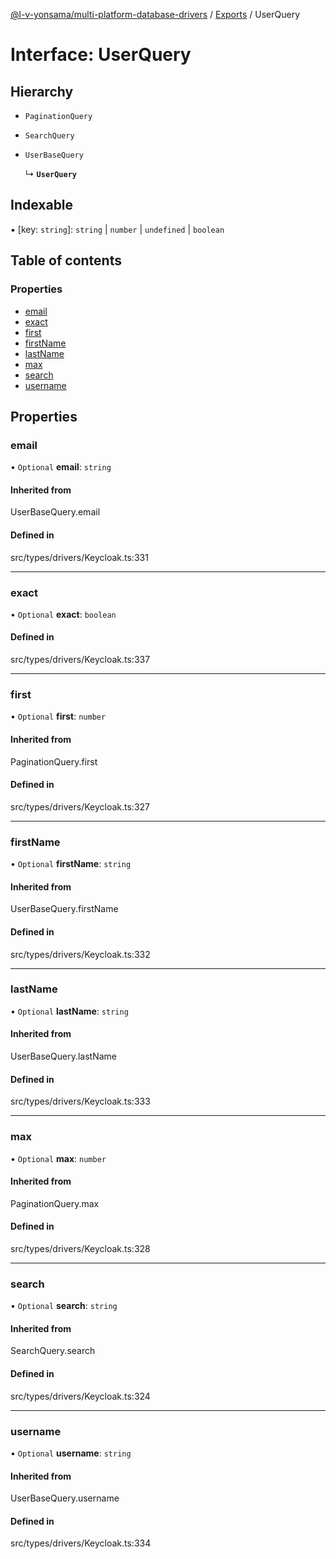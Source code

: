 [@l-v-yonsama/multi-platform-database-drivers](../README.md) / [Exports](../modules.md) / UserQuery

# Interface: UserQuery

## Hierarchy

- `PaginationQuery`

- `SearchQuery`

- `UserBaseQuery`

  ↳ **`UserQuery`**

## Indexable

▪ [key: `string`]: `string` \| `number` \| `undefined` \| `boolean`

## Table of contents

### Properties

- [email](UserQuery.md#email)
- [exact](UserQuery.md#exact)
- [first](UserQuery.md#first)
- [firstName](UserQuery.md#firstname)
- [lastName](UserQuery.md#lastname)
- [max](UserQuery.md#max)
- [search](UserQuery.md#search)
- [username](UserQuery.md#username)

## Properties

### email

• `Optional` **email**: `string`

#### Inherited from

UserBaseQuery.email

#### Defined in

src/types/drivers/Keycloak.ts:331

___

### exact

• `Optional` **exact**: `boolean`

#### Defined in

src/types/drivers/Keycloak.ts:337

___

### first

• `Optional` **first**: `number`

#### Inherited from

PaginationQuery.first

#### Defined in

src/types/drivers/Keycloak.ts:327

___

### firstName

• `Optional` **firstName**: `string`

#### Inherited from

UserBaseQuery.firstName

#### Defined in

src/types/drivers/Keycloak.ts:332

___

### lastName

• `Optional` **lastName**: `string`

#### Inherited from

UserBaseQuery.lastName

#### Defined in

src/types/drivers/Keycloak.ts:333

___

### max

• `Optional` **max**: `number`

#### Inherited from

PaginationQuery.max

#### Defined in

src/types/drivers/Keycloak.ts:328

___

### search

• `Optional` **search**: `string`

#### Inherited from

SearchQuery.search

#### Defined in

src/types/drivers/Keycloak.ts:324

___

### username

• `Optional` **username**: `string`

#### Inherited from

UserBaseQuery.username

#### Defined in

src/types/drivers/Keycloak.ts:334
